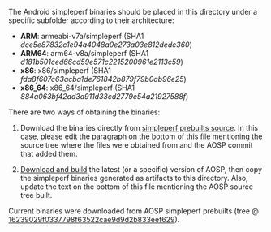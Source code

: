 The Android simpleperf binaries should be placed in this directory under a specific subfolder according to their architecture:
* **ARM**: armeabi-v7a/simpleperf (SHA1 _dce5e87832c1e94a4048a0e273a03e812dedc360_)
* **ARM64**: arm64-v8a/simpleperf (SHA1 _d181b501ced66cd59e571c2215200961e2113c59_)
* **x86**: x86/simpleperf (SHA1 _fda8f607c63acba1de761842b879f79b0ab96e25_)
* **x86\_64**: x86\_64/simpleperf (SHA1 _884a063bf42ad3a911d33cd2779e54a21927588f_)

There are two ways of obtaining the binaries:

1) Download the binaries directly from [simpleperf prebuilts source](https://android.googlesource.com/platform/prebuilts/simpleperf/+/master/bin/android/). In this case, please edit the paragraph on the bottom of this file mentioning the source tree where the files were obtained from and the AOSP commit that added them.

2) [Download and build](https://source.android.com/source/initializing) the latest (or a specific) version of AOSP, then copy the simpleperf binaries generated as artifacts to this directory. Also, update the text on the bottom of this file mentioning the AOSP source tree built.

Current binaries were downloaded from AOSP simpleperf prebuilts (tree @ [16239029f0337798f63522cae9d9d2b833eef629](https://android.googlesource.com/platform/prebuilts/simpleperf/+/311a9d2cd27841498fc90a0b26a755deb47e7ebd/bin/android/)).

